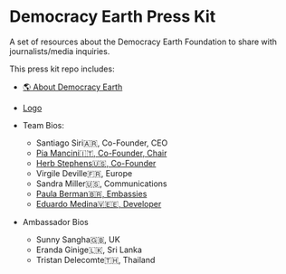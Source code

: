 # Democracy Earth Press Kit
A set of resources about the Democracy Earth Foundation to share with journalists/media inquiries.

This press kit repo includes: 

- [🌎 About Democracy Earth](https://github.com/DemocracyEarth/press-kit/blob/master/About-DEF.md#about-democracy-earth-foundation)
- [Logo](https://github.com/DemocracyEarth/press-kit/blob/master/logo.md)
- Team Bios: 
   - Santiago Siri🇦🇷, Co-Founder, CEO
   - [Pia Mancini🇮🇹, Co-Founder, Chair](https://github.com/DemocracyEarth/press-kit/blob/master/Pia%20Mancini.md)
   - [Herb Stephens🇺🇸, Co-Founder](https://github.com/DemocracyEarth/press-kit/blob/master/Herb%20Stephens.md)
   - Virgile Deville🇫🇷, Europe 
   - Sandra Miller🇺🇸, Communications
   - [Paula Berman🇧🇷, Embassies](https://github.com/DemocracyEarth/press-kit/blob/master/Paula%20Berman.md#paula-bermanembassies)
   - [Eduardo Medina🇻🇪🇪, Developer](https://github.com/DemocracyEarth/press-kit/blob/master/Eduardo%20Medina.md)
  
- Ambassador Bios
   - Sunny Sangha🇬🇧, UK
   - Eranda Ginige🇱🇰, Sri Lanka
   - Tristan Delecomte🇹🇭, Thailand
   
   
   
   
   
